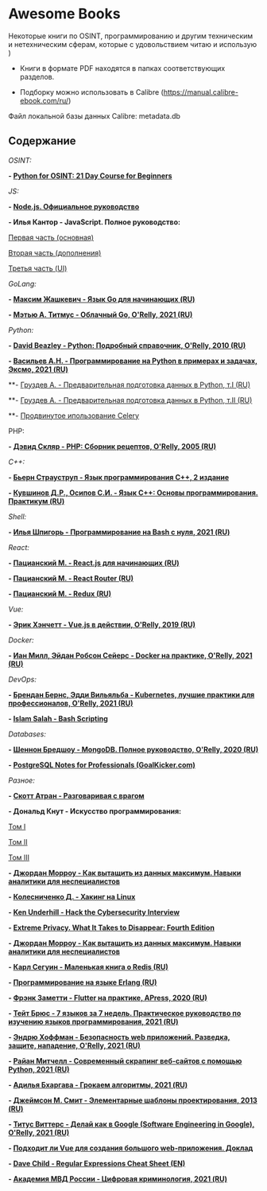 # Awesome Books

Некоторые книги по OSINT, программированию и другим техническим и нетехническим сферам, которые с удовольствием читаю и использую )

* Книги в формате PDF находятся в папках соответствующих разделов.

* Подборку можно использовать в Calibre (https://manual.calibre-ebook.com/ru/)

Файл локальной базы данных Calibre: metadata.db



## Содержание

*OSINT:*

**- [Python for OSINT: 21 Day Course for Beginners](/OSINT/Python_for_OSINT.21_day_course_for_beginners.pdf)**

*JS:*

**- [Node.js. Официальное руководство](/JS/Node.js_Official_Guide.pdf)**

**- Илья Кантор - JavaScript. Полное руководство:**

[Первая часть (основная)](/JS/Kantor_JS_Modern_Textbook_2019/js.pdf)

[Вторая часть (дополнения)](/JS/Kantor_JS_Modern_Textbook_2019/more.pdf)

[Третья часть (UI)](/JS/Kantor_JS_Modern_Textbook_2019/ui.pdf)

*GoLang:*

**- [Максим Жашкевич - Язык Go для начинающих (RU)](/GoLang/Zhashkevich_Go_for_Beginners_2021.pdf)**

**- [Мэтью А. Титмус - Облачный Go, O'Relly, 2021 (RU)](/GoLang/Titmus_Cloud_Native_Go_2022.pdf)**

*Python:*

**- [David Beazley - Python: Подробный справочник, O'Relly, 2010 (RU)](/Python/Python.podrobnyj.spravochnik.4.e.izdanie.David.M.Beazley.2010.pdf)**

**- [Васильев А.Н. - Программирование на Python в примерах и задачах, Эксмо, 2021 (RU)](/Python/Vasiliev_Programming_Python.pdf)**

**- [Груздев А. - Предварительная подготовка данных в Python, т.I (RU)](/Python/Gruzdev_python_data_1.pdf)

**- [Груздев А. - Предварительная подготовка данных в Python, т.II (RU)](/Python/Gruzdev_python_data_2.pdf)

**- [Продвинутое ипользование Celery](/Python/prodvinutoe-ispolzovanie-celery.pdf)

PHP:

**- [Дэвид Скляр - PHP: Сборник рецептов, O'Relly, 2005 (RU)](/PHP/Sklyar_PHP_Reciepts.pdf)**

*C++:*

**- [Бьерн Страуструп - Язык программирования C++, 2 издание](/CPP/straustrup_cpp.pdf)**

**- [Кувшинов Д.Р., Осипов С.И. - Язык C++: Основы программирования. Практикум (RU)](/CPP/kuvshinov_dr_osipov_si_osnovy_programmirovaniia_iazyk_c_P.pdf)**

*Shell:*

**- [Илья Шпигорь - Программирование на Bash с нуля, 2021 (RU)](/Shell/Bash_programming.pdf)**

*React:*

**- [Пацианский М. - React.js для начинающих (RU)](/Frontend/react-course-ru.pdf)**

**- [Пацианский М. - React Router (RU)](/Frontend/react-router-course-ru.pdf)**

**- [Пацианский М. - Redux (RU)](/Frontend/redux-course-ru.pdf)**

*Vue:*

**- [Эрик Хэнчетт - Vue.js в действии, O'Relly, 2019 (RU)](/Frontend/Hanchett_Vue-in-acion.pdf)**

*Docker:*

**- [Иан Милл, Эйдан Робсон Сейерс - Docker на практике, O'Relly, 2021 (RU)](/Docker/Mill_Seers_Docker_in_Practice.pdf)**

*DevOps:*

**- [Брендан Бернс, Эдди Вильяльба - Kubernetes, лучшие практики для профессионалов, O'Relly, 2021 (RU)](/DevOps/Berns_Kubernetes_Best_Practices.pdf)**

**- [Islam Salah - Bash Scripting](/DevOps/bash_scripting)**

*Databases:*

**- [Шеннон Бредшоу - MongoDB. Полное руководство, O'Relly, 2020 (RU)](/Databases/)**

**- [PostgreSQL Notes for Professionals (GoalKicker.com)](/Databases/)**

*Разное:*

**- [Скотт Атран - Разговаривая с врагом](/Other/Talking_to_the_Enemy.djvu)**

**- Дональд Кнут - Искусство программирования:**

[Том I](/Other/Knut-1.pdf)

[Том II](/Other/Knut-2.pdf)

[Том III](/Other/Knut-3.pdf)

**- [Джордан Морроу - Как вытащить из данных максимум. Навыки аналитики для неспециалистов](/Other/Morrow_Data.epub)**

**- [Колесниченко Д. - Хакинг на Linux](/Other/Linux_hacking.pdf)**

**- [Ken Underhill - Hack the Cybersecurity Interview](/Other/Hack_the_Cybersecurity_Interview.pdf)**

**- [Extreme Privacy. What It Takes to Disappear: Fourth Edition](/Other/Extreme_Privacy.pdf)**

**- [Джордан Морроу - Как вытащить из данных максимум. Навыки аналитики для неспециалистов](/Other/dzhordan_morrou-kak_vitashit_iz_dannih_ma-61febfe44a31a.epub)**

**- [Карл Сегуин - Маленькая книга о Redis (RU)](/Other/Seguin_redis-liitle-book.pdf)**

**- [Программирование на языке Erlang (RU)](/Other/Erlang-programming-guide.pdf)**

**- [Фрэнк Заметти - Flutter на практике, APress, 2020 (RU)](/Other/Flutter_on_practice_2020.pdf)**

**- [Тейт Брюс - 7 языков за 7 недель. Практическое руководство по изучению языков программирования, 2021 (RU)](/Other/Bruce_7langs_on_7weeks.pdf)**

**- [Эндрю Хоффман - Безопасность web приложений. Разведка, защите, нападение, O'Relly, 2021 (RU)](/Other/Hoffman_Web_applications_security.pdf)**

**- [Райан Митчелл - Современный скрапинг веб-сайтов с помощью Python, 2021 (RU)](/Other/Mitchel_Python_Web_Scraping.pdf)**

**- [Адилья Бхаргава - Грокаем алгоритмы, 2021 (RU)](/Other/Bkhargava_Grokaem_Algoritmy.pdf)**

**- [Джеймсон М. Смит - Элементарные шаблоны проектирования, 2013 (RU)](/Other/Smith_Elemental_Design_Patterns.pdf)**

**- [Титус Виттерс - Делай как в Google (Software Engineering in Google), O'Relly, 2021 (RU)](/Other/Software_Engineering_in_Google.pdf)**

**- [Подходит ли Vue для создания большого web-приложения. Доклад](/Frontend/Solodovnikov_Vue-large-webapp.pdf)**

**- [Dave Child - Regular Expressions Cheat Sheet (EN)](/Other/RegExp_cheat_sheet.pdf)**

**- [Академия МВД России - Цифровая криминология, 2021 (RU)](/Other/MVD_Digital_Criminology.pdf)**
